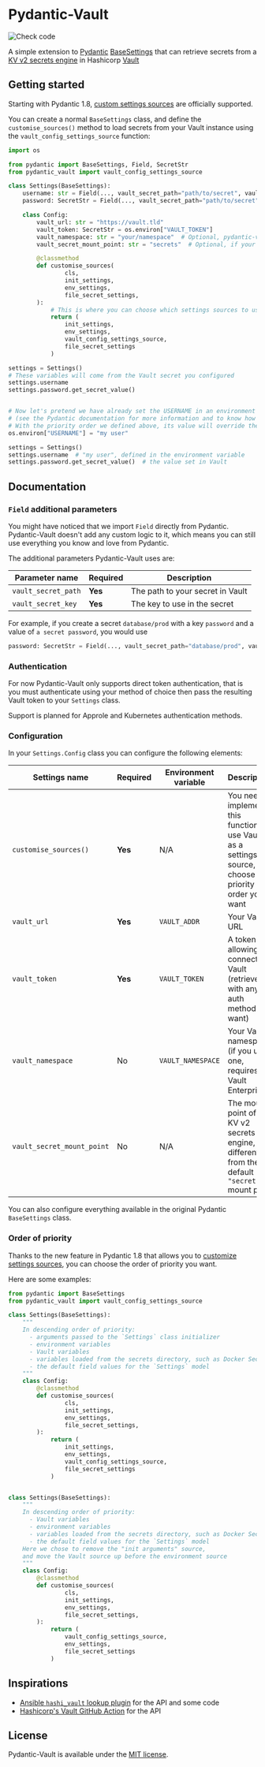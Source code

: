 # Pydantic-Vault

![Check code](https://github.com/nymous/pydantic-vault/workflows/Check%20code/badge.svg)

A simple extension to [Pydantic][pydantic] [BaseSettings][pydantic-basesettings] that can retrieve secrets from a [KV v2 secrets engine][vault-kv-v2] in Hashicorp [Vault][vault]

## Getting started

Starting with Pydantic 1.8, [custom settings sources][pydantic-basesettings-customsource] are officially supported.

You can create a normal `BaseSettings` class, and define the `customise_sources()` method to load secrets from your Vault instance using the `vault_config_settings_source` function:

```python
import os

from pydantic import BaseSettings, Field, SecretStr
from pydantic_vault import vault_config_settings_source

class Settings(BaseSettings):
    username: str = Field(..., vault_secret_path="path/to/secret", vault_secret_key="my_user")
    password: SecretStr = Field(..., vault_secret_path="path/to/secret", vault_secret_key="my_password")

    class Config:
        vault_url: str = "https://vault.tld"
        vault_token: SecretStr = os.environ["VAULT_TOKEN"]
        vault_namespace: str = "your/namespace"  # Optional, pydantic-vault supports Vault namespaces (for Vault Enterprise)
        vault_secret_mount_point: str = "secrets"  # Optional, if your KV v2 secrets engine is not available at the default "secret" mount point

        @classmethod
        def customise_sources(
                cls,
                init_settings,
                env_settings,
                file_secret_settings,
        ):
            # This is where you can choose which settings sources to use and their priority
            return (
                init_settings,
                env_settings,
                vault_config_settings_source,
                file_secret_settings
            )

settings = Settings()
# These variables will come from the Vault secret you configured
settings.username
settings.password.get_secret_value()


# Now let's pretend we have already set the USERNAME in an environment variable
# (see the Pydantic documentation for more information and to know how to configure it)
# With the priority order we defined above, its value will override the Vault secret
os.environ["USERNAME"] = "my user"

settings = Settings()
settings.username  # "my user", defined in the environment variable
settings.password.get_secret_value()  # the value set in Vault
```

## Documentation

### `Field` additional parameters

You might have noticed that we import `Field` directly from Pydantic. Pydantic-Vault doesn't add any custom logic to it, which means you can still use everything you know and love from Pydantic.

The additional parameters Pydantic-Vault uses are:

| Parameter name              | Required | Description |
|-----------------------------|----------|-------------|
| `vault_secret_path`         | **Yes**  | The path to your secret in Vault |
| `vault_secret_key`          | **Yes**  | The key to use in the secret |

For example, if you create a secret `database/prod` with a key `password` and a value of `a secret password`, you would use

```python
password: SecretStr = Field(..., vault_secret_path="database/prod", vault_secret_key="password")
```

### Authentication

For now Pydantic-Vault only supports direct token authentication, that is you must authenticate using your method of choice then pass the resulting Vault token to your `Settings` class.

Support is planned for Approle and Kubernetes authentication methods.

### Configuration

In your `Settings.Config` class you can configure the following elements:

| Settings name              | Required | Environment variable | Description |
|----------------------------|----------|----------------------|-------------|
| `customise_sources()`      | **Yes**  | N/A                  | You need to implement this function to use Vault as a settings source, and choose the priority order you want |
| `vault_url`                | **Yes**  | `VAULT_ADDR`         | Your Vault URL |
| `vault_token`              | **Yes**  | `VAULT_TOKEN`        | A token allowing to connect to Vault (retrieve it with any auth method you want) |
| `vault_namespace`          | No       | `VAULT_NAMESPACE`    | Your Vault namespace (if you use one, requires Vault Enterprise) |
| `vault_secret_mount_point` | No       | N/A                  | The mount point of the KV v2 secrets engine, if different from the default `"secret"` mount point |

You can also configure everything available in the original Pydantic `BaseSettings` class.

### Order of priority

Thanks to the new feature in Pydantic 1.8 that allows you to [customize settings sources][pydantic-basesettings-customsource], you can choose the order of priority you want.

Here are some examples:
```python
from pydantic import BaseSettings
from pydantic_vault import vault_config_settings_source

class Settings(BaseSettings):
    """
    In descending order of priority:
      - arguments passed to the `Settings` class initializer
      - environment variables
      - Vault variables
      - variables loaded from the secrets directory, such as Docker Secrets
      - the default field values for the `Settings` model
    """
    class Config:
        @classmethod
        def customise_sources(
                cls,
                init_settings,
                env_settings,
                file_secret_settings,
        ):
            return (
                init_settings,
                env_settings,
                vault_config_settings_source,
                file_secret_settings
            )


class Settings(BaseSettings):
    """
    In descending order of priority:
      - Vault variables
      - environment variables
      - variables loaded from the secrets directory, such as Docker Secrets
      - the default field values for the `Settings` model
    Here we chose to remove the "init arguments" source,
    and move the Vault source up before the environment source
    """
    class Config:
        @classmethod
        def customise_sources(
                cls,
                init_settings,
                env_settings,
                file_secret_settings,
        ):
            return (
                vault_config_settings_source,
                env_settings,
                file_secret_settings
            )
```

## Inspirations

- [Ansible `hashi_vault` lookup plugin][ansible hashi_vault] for the API and some code
- [Hashicorp's Vault GitHub Action][vault-action] for the API

## License

Pydantic-Vault is available under the [MIT license](./LICENSE).

[ansible hashi_vault]: https://docs.ansible.com/ansible/latest/collections/community/hashi_vault/hashi_vault_lookup.html
[vault-action]: https://github.com/hashicorp/vault-action
[pydantic]: https://pydantic-docs.helpmanual.io/
[pydantic-basesettings]: https://pydantic-docs.helpmanual.io/usage/settings/
[pydantic-basesettings-customsource]: https://pydantic-docs.helpmanual.io/usage/settings/#customise-settings-sources
[vault]: https://www.vaultproject.io/
[vault-kv-v2]: https://www.vaultproject.io/docs/secrets/kv/kv-v2/
